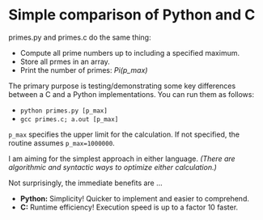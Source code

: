 # Simple comparison of Python and C

primes.py and primes.c do the same thing:
*   Compute all prime numbers up to including a specified maximum.
*   Store all prmes in an array.
*   Print the number of primes: *Pi(p_max)*

The primary purpose is testing/demonstrating some key differences between a C and a Python implementations.
You can run them as follows:
* `python primes.py [p_max]`
* `gcc primes.c; a.out [p_max]`

`p_max` specifies the upper limit for the calculation. If not specified, the routine assumes `p_max=1000000`.

I am aiming for the simplest approach in either language. 
*(There are algorithmic and syntactic ways to optimize either calculation.)*

Not surprisingly, the immediate benefits are ...
* **Python:** Simplicity! Quicker to implement and easier to comprehend.
* **C:** Runtime efficiency! Execution speed is up to a factor 10 faster.
